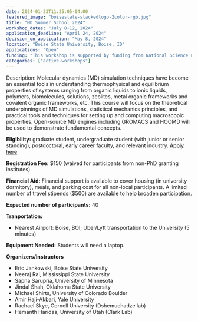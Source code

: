 ```yaml
---
date: 2024-01-23T11:25:05-04:00
featured_image: "boisestate-stackedlogo-2color-rgb.jpg"
title: "MD Summer School 2024"
workshop_dates: "July 8-12, 2024"
application_deadline: "April 24, 2024"
decision_on_application: "May 8, 2024"
location: "Boise State University, Boise, ID"
applications: "Open"
funding: "This workshop is supported by funding from National Science Foundation"
categories: ["active-workshops"]
---
```

Description: Molecular dynamics (MD) simulation techniques have become an essential tools in understanding thermophysical and equilibrium properties of systems ranging from organic liquids to ionic liquids, polymers, biomolecules, solutions, zeolites, metal organic frameworks and covalent organic frameworks, etc. This course will focus on the theoretical underpinnings of MD simulations, statistical mechanics principles, and practical tools and techniques for setting up and computing macroscopic properties. Open-source MD engines including GROMACS and HOOMD will be used to demonstrate fundamental concepts. 

**Eligibility:** graduate student, undergraduate student (with junior or senior standing), postdoctoral, early career faculty, and relevant industry. [Apply here](https://docs.google.com/forms/d/e/1FAIpQLSesJ3zDBRbfYO_Sl7GXFlPP1ZW_26_xmtV7zyi86bgiFjlqWw/viewform)

**Registration Fee:** $150 (waived for participants from non-PhD granting institutes)

**Financial Aid:** Financial support is available to cover housing (in university dormitory), meals, and parking cost for all non-local participants. A limited number of travel stipends ($500) are available to help broaden participation.

**Expected number of participants:** 40

**Tranportation:**
 * Nearest Airport: Boise, BOI; Uber/Lyft transportation to the University (5 minutes)

**Equipment Needed:** Students will need a laptop.

**Organizers/Instructors**
 - Eric Jankowski, Boise State University
 - Neeraj Rai, Mississippi State University
 - Sapna Sarupria, University of Minnesota
 - Jindal Shah, Oklahoma State University
 - Michael Shirts, University of Colorado Boulder
 - Amir Haji-Akbari, Yale University
 - Rachael Skye, Cornell University (Dshemuchadze lab)
 - Hemanth Haridas, University of Utah (Clark Lab) 
